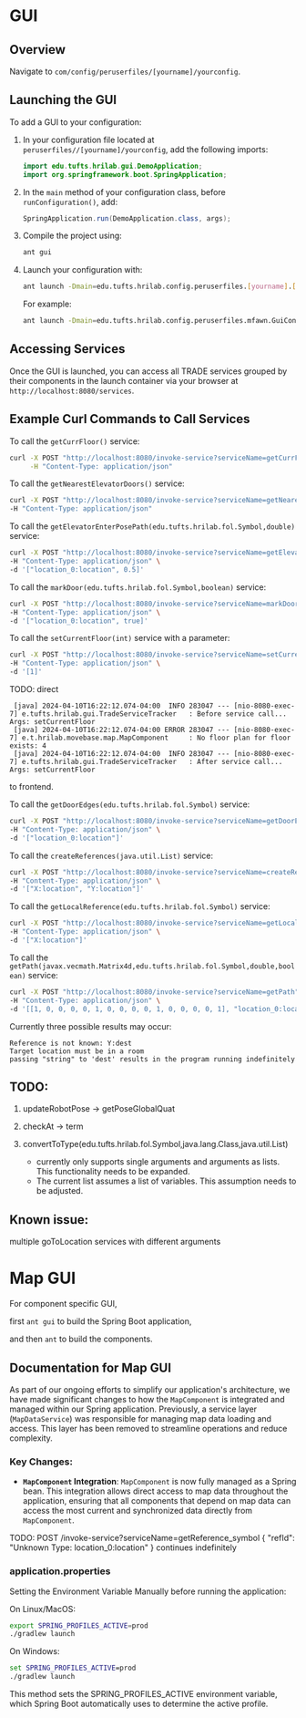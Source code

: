 # GUI

## Overview

Navigate to `com/config/peruserfiles/[yourname]/yourconfig`.

## Launching the GUI

To add a GUI to your configuration:

1. In your configuration file located at `peruserfiles//[yourname]/yourconfig`, add the following imports:

    ```java
    import edu.tufts.hrilab.gui.DemoApplication;
    import org.springframework.boot.SpringApplication;
    ```

2. In the `main` method of your configuration class, before `runConfiguration()`, add:

    ```java
    SpringApplication.run(DemoApplication.class, args);
    ```

3. Compile the project using:

    ```bash
    ant gui
    ```

4. Launch your configuration with:

    ```bash
    ant launch -Dmain=edu.tufts.hrilab.config.peruserfiles.[yourname].[yourconfig]
    ```

   For example:

    ```bash
    ant launch -Dmain=edu.tufts.hrilab.config.peruserfiles.mfawn.GuiConfig
    ```

## Accessing Services

Once the GUI is launched, you can access all TRADE services grouped by their components in the launch container via your browser at `http://localhost:8080/services`.

## Example Curl Commands to Call Services

To call the `getCurrFloor()` service:

```bash
curl -X POST "http://localhost:8080/invoke-service?serviceName=getCurrFloor" \
     -H "Content-Type: application/json"
```

To call the `getNearestElevatorDoors()` service:

```bash
curl -X POST "http://localhost:8080/invoke-service?serviceName=getNearestElevatorDoors" \
-H "Content-Type: application/json"
```

To call the `getElevatorEnterPosePath(edu.tufts.hrilab.fol.Symbol,double)` service:

```bash
curl -X POST "http://localhost:8080/invoke-service?serviceName=getElevatorEnterPosePath" \
-H "Content-Type: application/json" \
-d '["location_0:location", 0.5]'
```

To call the `markDoor(edu.tufts.hrilab.fol.Symbol,boolean)` service:

```bash
curl -X POST "http://localhost:8080/invoke-service?serviceName=markDoor" \
-H "Content-Type: application/json" \
-d '["location_0:location", true]'
```

To call the `setCurrentFloor(int)` service with a parameter:

```bash
curl -X POST "http://localhost:8080/invoke-service?serviceName=setCurrentFloor" \
-H "Content-Type: application/json" \
-d '[1]'
```

TODO: direct

     [java] 2024-04-10T16:22:12.074-04:00  INFO 283047 --- [nio-8080-exec-7] e.tufts.hrilab.gui.TradeServiceTracker   : Before service call... Args: setCurrentFloor
     [java] 2024-04-10T16:22:12.074-04:00 ERROR 283047 --- [nio-8080-exec-7] e.t.hrilab.movebase.map.MapComponent     : No floor plan for floor exists: 4
     [java] 2024-04-10T16:22:12.074-04:00  INFO 283047 --- [nio-8080-exec-7] e.tufts.hrilab.gui.TradeServiceTracker   : After service call... Args: setCurrentFloor

to frontend.

To call the `getDoorEdges(edu.tufts.hrilab.fol.Symbol)` service:

```bash
curl -X POST "http://localhost:8080/invoke-service?serviceName=getDoorEdges" \
-H "Content-Type: application/json" \
-d '["location_0:location"]'
```

To call the `createReferences(java.util.List)` service:

```bash
curl -X POST "http://localhost:8080/invoke-service?serviceName=createReferences" \
-H "Content-Type: application/json" \
-d '["X:location", "Y:location"]'
```

To call the `getLocalReference(edu.tufts.hrilab.fol.Symbol)` service:

```bash
curl -X POST "http://localhost:8080/invoke-service?serviceName=getLocalReference" \
-H "Content-Type: application/json" \
-d '["X:location"]'
```

To call the `getPath(javax.vecmath.Matrix4d,edu.tufts.hrilab.fol.Symbol,double,boolean)` service:

```bash
curl -X POST "http://localhost:8080/invoke-service?serviceName=getPath" \
-H "Content-Type: application/json" \
-d '[[1, 0, 0, 0, 0, 1, 0, 0, 0, 0, 1, 0, 0, 0, 0, 1], "location_0:location", 0.01, true]'
```

Currently three possible results may occur:

    Reference is not known: Y:dest
    Target location must be in a room
    passing "string" to 'dest' results in the program running indefinitely

## TODO:

1. updateRobotPose -> getPoseGlobalQuat

2. checkAt -> term

3. convertToType(edu.tufts.hrilab.fol.Symbol,java.lang.Class,java.util.List)
   - currently only supports single arguments and arguments as lists. This functionality needs to be expanded.
   - The current list assumes a list of variables. This assumption needs to be adjusted.

## Known issue:

multiple goToLocation services with different arguments

# Map GUI

For component specific GUI,

first `ant gui` to build the Spring Boot application,

and then `ant` to build the components.

## Documentation for Map GUI

As part of our ongoing efforts to simplify our application's architecture, we have made significant changes to how the `MapComponent` is integrated and managed within our Spring application. Previously, a service layer (`MapDataService`) was responsible for managing map data loading and access. This layer has been removed to streamline operations and reduce complexity.

### Key Changes:
- **`MapComponent` Integration**: `MapComponent` is now fully managed as a Spring bean. This integration allows direct access to map data throughout the application, ensuring that all components that depend on map data can access the most current and synchronized data directly from `MapComponent`.


TODO:
POST
/invoke-service?serviceName=getReference_symbol
{
"refId": "Unknown Type: location_0:location"
}
continues indefinitely

### application.properties
Setting the Environment Variable Manually before running the application:

On Linux/MacOS:
```bash
export SPRING_PROFILES_ACTIVE=prod
./gradlew launch
```

On Windows:
```cmd
set SPRING_PROFILES_ACTIVE=prod
./gradlew launch
```

This method sets the SPRING_PROFILES_ACTIVE environment variable, which Spring Boot automatically uses to determine the active profile.
